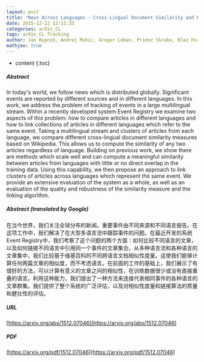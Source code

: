 ```yaml
---
layout: post
title: "News Across Languages - Cross-Lingual Document Similarity and Event Tracking"
date: 2015-12-22 12:11:32
categories: arXiv_CL
tags: arXiv_CL Tracking
author: Jan Rupnik, Andrej Muhic, Gregor Leban, Primoz Skraba, Blaz Fortuna, Marko Grobelnik
mathjax: true
---
```


* content
{:toc}

##### Abstract
In today's world, we follow news which is distributed globally. Significant events are reported by different sources and in different languages. In this work, we address the problem of tracking of events in a large multilingual stream. Within a recently developed system Event Registry we examine two aspects of this problem: how to compare articles in different languages and how to link collections of articles in different languages which refer to the same event. Taking a multilingual stream and clusters of articles from each language, we compare different cross-lingual document similarity measures based on Wikipedia. This allows us to compute the similarity of any two articles regardless of language. Building on previous work, we show there are methods which scale well and can compute a meaningful similarity between articles from languages with little or no direct overlap in the training data. Using this capability, we then propose an approach to link clusters of articles across languages which represent the same event. We provide an extensive evaluation of the system as a whole, as well as an evaluation of the quality and robustness of the similarity measure and the linking algorithm.

##### Abstract (translated by Google)
在当今世界，我们关注全球分布的新闻。重要事件由不同来源和不同语言报告。在这项工作中，我们解决了在大型多语言流中跟踪事件的问题。在最近开发的系统Event Registry中，我们考察了这个问题的两个方面：如何比较不同语言的文章，以及如何链接不同语言中引用同一个事件的文章集合。从多种语言流和各种语言的文章集中，我们比较基于维基百科的不同跨语言文档相似性度量。这使我们能够计算任何两篇文章的相似度，而不考虑语言。在前面的工作的基础上，我们展示了有很好的方法，可以计算有意义的文章之间的相似性，在训练数据很少或没有直接重叠的语言。利用这种能力，我们提出了一种方法来连接代表相同事件的各种语言的文章群集。我们提供了整个系统的广泛评估，以及对相似性度量和链接算法的质量和健壮性的评估。

##### URL
[https://arxiv.org/abs/1512.07046](https://arxiv.org/abs/1512.07046)

##### PDF
[https://arxiv.org/pdf/1512.07046](https://arxiv.org/pdf/1512.07046)

